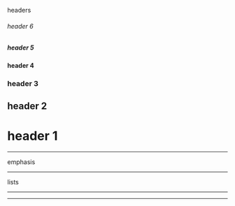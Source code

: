 headers
###### header 6
##### header 5
#### header 4
### header 3
## header 2
# header 1
***
emphasis
***
lists


***
***


